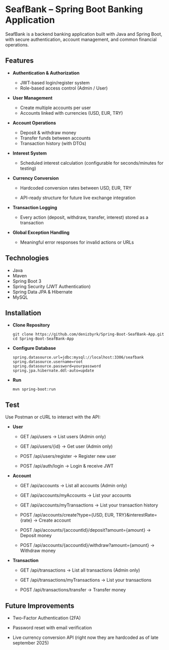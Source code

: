 # SeafBank – Spring Boot Banking Application

SeafBank is a backend banking application built with Java and Spring Boot, with secure authentication, account management, and common financial operations.

## Features

- **Authentication & Authorization**
  
  - JWT-based login/register system
  - Role-based access control (Admin / User)

- **User Management**
  
  - Create multiple accounts per user
  - Accounts linked with currencies (USD, EUR, TRY)

- **Account Operations**
  
  - Deposit & withdraw money
  - Transfer funds between accounts
  - Transaction history (with DTOs)

- **Interest System**

  - Scheduled interest calculation (configurable for seconds/minutes for testing)

- **Currency Conversion**

  - Hardcoded conversion rates between USD, EUR, TRY

  - API-ready structure for future live exchange integration

- **Transaction Logging**

  - Every action (deposit, withdraw, transfer, interest) stored as a transaction

- **Global Exception Handling**

  - Meaningful error responses for invalid actions or URLs

## Technologies

- Java
- Maven
- Spring Boot 3
- Spring Security (JWT Authentication)
- Spring Data JPA & Hibernate
- MySQL

## Installation

- **Clone Repository**
  
  ```
  git clone https://github.com/denizbyrk/Spring-Boot-SeafBank-App.git
  cd Spring-Boot-SeafBank-App
  ```
- **Configure Database**
  
  ```
  spring.datasource.url=jdbc:mysql://localhost:3306/seafbank
  spring.datasource.username=root
  spring.datasource.password=yourpassword
  spring.jpa.hibernate.ddl-auto=update
  ```
- **Run**

  ```
  mvn spring-boot:run
  ```

## Test

Use Postman or cURL to interact with the API:

- **User**

  - GET /api/users → List users (Admin only)

  - GET /api/users/{id} → Get user (Admin only)
 
  - POST /api/users/register → Register new user

  - POST /api/auth/login → Login & receive JWT
 
- **Account**

  - GET /api/accounts → List all accounts (Admin only)

  - GET /api/accounts/myAccounts → List your accounts

  - GET /api/accounts/myTransactions → List your transaction history

  - POST /api/accounts/create?type={USD, EUR, TRY}&interestRate={rate} → Create account

  - POST /api/accounts/{accountId}/deposit?amount={amount} → Deposit money

  - POST /api/accounts/{accountId}/withdraw?amount={amount} → Withdraw money

- **Transaction**

  - GET /api/transactions → List all transactions (Admin only)
 
  - GET /api/transactions/myTransactions → List your transactions
  
  - POST /api/transactions/transfer → Transfer money

## Future Improvements

- Two-Factor Authentication (2FA)

- Password reset with email verification

- Live currency conversion API (right now they are hardcoded as of late september 2025)
